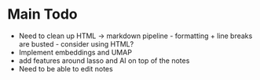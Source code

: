 # Main Todo

- Need to clean up HTML -> markdown pipeline - formatting + line breaks are busted - consider using HTML?
- Implement embeddings and UMAP
- add features around lasso and AI on top of the notes
- Need to be able to edit notes
